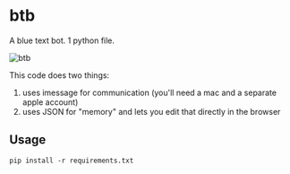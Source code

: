 # btb

A blue text bot.  1 python file.

![btb](https://github.com/bwasti/btb/assets/4842908/3bcf624e-697e-4e8f-bbf7-2ab58256646e)


This code does two things:
1. uses imessage for communication (you'll need a mac and a separate apple account)
2. uses JSON for "memory" and lets you edit that directly in the browser

## Usage

```
pip install -r requirements.txt
```
